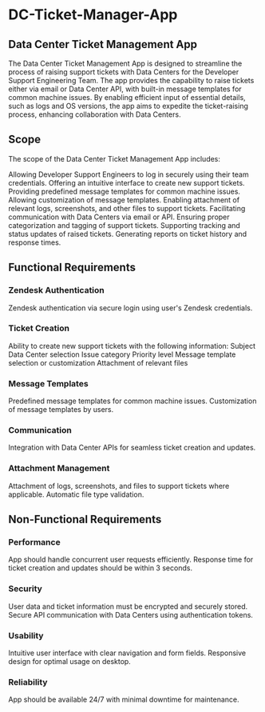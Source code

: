 # DC-Ticket-Manager-App
## Data Center Ticket Management App

The Data Center Ticket Management App is designed to streamline the process of raising support tickets with Data Centers for the Developer Support Engineering Team. The app provides the capability to raise tickets either via email or Data Center API, with built-in message templates for common machine issues. By enabling efficient input of essential details, such as logs and OS versions, the app aims to expedite the ticket-raising process, enhancing collaboration with Data Centers.

## Scope
The scope of the Data Center Ticket Management App includes:

Allowing Developer Support Engineers to log in securely using their team credentials.
Offering an intuitive interface to create new support tickets.
Providing predefined message templates for common machine issues.
Allowing customization of message templates.
Enabling attachment of relevant logs, screenshots, and other files to support tickets.
Facilitating communication with Data Centers via email or API.
Ensuring proper categorization and tagging of support tickets.
Supporting tracking and status updates of raised tickets.
Generating reports on ticket history and response times.

## Functional Requirements
### Zendesk Authentication
Zendesk authentication via secure login using user's Zendesk credentials.

### Ticket Creation
Ability to create new support tickets with the following information:
Subject
Data Center selection
Issue category
Priority level
Message template selection or customization
Attachment of relevant files

### Message Templates
Predefined message templates for common machine issues.
Customization of message templates by users.

### Communication
Integration with Data Center APIs for seamless ticket creation and updates.

### Attachment Management
Attachment of logs, screenshots, and files to support tickets where applicable.
Automatic file type validation.

## Non-Functional Requirements
### Performance
App should handle concurrent user requests efficiently.
Response time for ticket creation and updates should be within 3 seconds.

### Security
User data and ticket information must be encrypted and securely stored.
Secure API communication with Data Centers using authentication tokens.

### Usability
Intuitive user interface with clear navigation and form fields.
Responsive design for optimal usage on desktop.

### Reliability
App should be available 24/7 with minimal downtime for maintenance.

